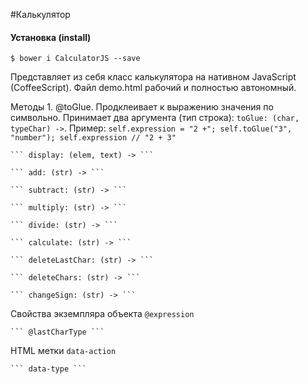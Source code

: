 #Калькулятор

#### Установка (install)
``` $ bower i CalculatorJS --save ```


Представляет из себя класс калькулятора на нативном JavaScript (CoffeeScript). Файл demo.html рабочий и полностью автономный. 

Методы
	1. @toGlue. Продклеивает к выражению значения по символьно. Принимает два аргумента (тип строка): ```toGlue: (char, typeChar) ->```. 
	Пример:
	```
	self.expression = "2 +";
	self.toGlue("3", "number");
	self.expression // "2 + 3"
	```
	
    ``` display: (elem, text) -> ```
	
    ``` add: (str) -> ```
	
    ``` subtract: (str) -> ```
	
    ``` multiply: (str) -> ```
	
    ``` divide: (str) -> ```
	
    ``` calculate: (str) -> ```
	
    ``` deleteLastChar: (str) -> ```
	
    ``` deleteChars: (str) -> ```
	
    ``` changeSign: (str) -> ```
	
	
	

Свойства экземпляра объекта
	``` @expression ```
	
	``` @lastCharType ```


	
HTML метки
	``` data-action ```
	
	``` data-type ```
